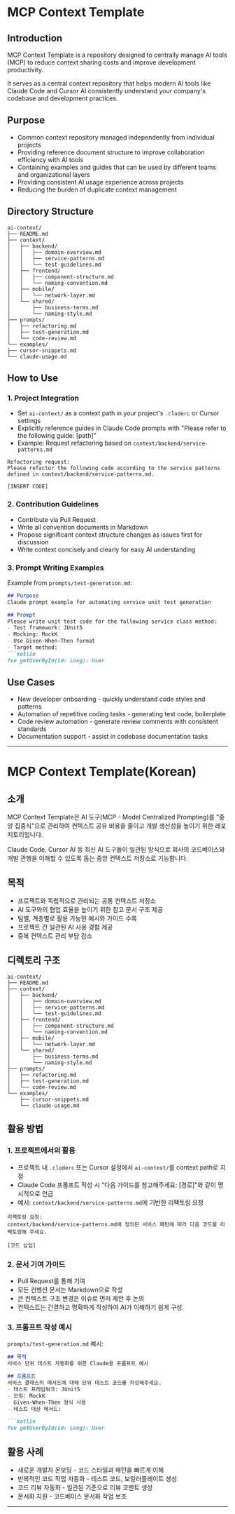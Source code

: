 # MCP Context Template

## Introduction
MCP Context Template is a repository designed to centrally manage AI tools (MCP) to reduce context sharing costs and improve development productivity.

It serves as a central context repository that helps modern AI tools like Claude Code and Cursor AI consistently understand your company's codebase and development practices.

## Purpose
* Common context repository managed independently from individual projects
* Providing reference document structure to improve collaboration efficiency with AI tools
* Containing examples and guides that can be used by different teams and organizational layers
* Providing consistent AI usage experience across projects
* Reducing the burden of duplicate context management

## Directory Structure

```
ai-context/
├── README.md
├── context/
│   ├── backend/
│   │   ├── domain-overview.md
│   │   ├── service-patterns.md
│   │   └── test-guidelines.md
│   ├── frontend/
│   │   ├── component-structure.md
│   │   └── naming-convention.md
│   ├── mobile/
│   │   └── network-layer.md
│   └── shared/
│       ├── business-terms.md
│       └── naming-style.md
├── prompts/
│   ├── refactoring.md
│   ├── test-generation.md
│   └── code-review.md
└── examples/
├── cursor-snippets.md
└── claude-usage.md
```

## How to Use

### 1. Project Integration
* Set `ai-context/` as a context path in your project's `.cloderc` or Cursor settings
* Explicitly reference guides in Claude Code prompts with "Please refer to the following guide: [path]"
* Example: Request refactoring based on `context/backend/service-patterns.md`

```
Refactoring request:
Please refactor the following code according to the service patterns defined in context/backend/service-patterns.md.

[INSERT CODE]
```

### 2. Contribution Guidelines
* Contribute via Pull Request
* Write all convention documents in Markdown
* Propose significant context structure changes as issues first for discussion
* Write context concisely and clearly for easy AI understanding

### 3. Prompt Writing Examples

Example from `prompts/test-generation.md`:
```markdown
## Purpose
Claude prompt example for automating service unit test generation

## Prompt
Please write unit test code for the following service class method:
- Test framework: JUnit5
- Mocking: MockK
- Use Given-When-Then format
- Target method:
```kotlin
fun getUserById(id: Long): User
```

## Use Cases
* New developer onboarding - quickly understand code styles and patterns
* Automation of repetitive coding tasks - generating test code, boilerplate
* Code review automation - generate review comments with consistent standards
* Documentation support - assist in codebase documentation tasks

---

# MCP Context Template(Korean)

## 소개
MCP Context Template은 AI 도구(MCP - Model Centralized Prompting)를 "중앙 집중식"으로 관리하여 컨텍스트 공유 비용을 줄이고 개발 생산성을 높이기 위한 레포지토리입니다.

Claude Code, Cursor AI 등 최신 AI 도구들이 일관된 방식으로 회사의 코드베이스와 개발 관행을 이해할 수 있도록 돕는 중앙 컨텍스트 저장소로 기능합니다.

## 목적
* 프로젝트와 독립적으로 관리되는 공통 컨텍스트 저장소
* AI 도구와의 협업 효율을 높이기 위한 참고 문서 구조 제공
* 팀별, 계층별로 활용 가능한 예시와 가이드 수록
* 프로젝트 간 일관된 AI 사용 경험 제공
* 중복 컨텍스트 관리 부담 감소

## 디렉토리 구조

```
ai-context/
├── README.md
├── context/
│   ├── backend/
│   │   ├── domain-overview.md
│   │   ├── service-patterns.md
│   │   └── test-guidelines.md
│   ├── frontend/
│   │   ├── component-structure.md
│   │   └── naming-convention.md
│   ├── mobile/
│   │   └── network-layer.md
│   └── shared/
│       ├── business-terms.md
│       └── naming-style.md
├── prompts/
│   ├── refactoring.md
│   ├── test-generation.md
│   └── code-review.md
└── examples/
    ├── cursor-snippets.md
    └── claude-usage.md
```

## 활용 방법

### 1. 프로젝트에서의 활용
* 프로젝트 내 `.cloderc` 또는 Cursor 설정에서 `ai-context/`를 context path로 지정
* Claude Code 프롬프트 작성 시 "다음 가이드를 참고해주세요: [경로]"와 같이 명시적으로 언급
* 예시: `context/backend/service-patterns.md`에 기반한 리팩토링 요청

```
리팩토링 요청:
context/backend/service-patterns.md에 정의된 서비스 패턴에 따라 다음 코드를 리팩토링해 주세요.

[코드 삽입]
```

### 2. 문서 기여 가이드
* Pull Request를 통해 기여
* 모든 컨벤션 문서는 Markdown으로 작성
* 큰 컨텍스트 구조 변경은 이슈로 먼저 제안 후 논의
* 컨텍스트는 간결하고 명확하게 작성하여 AI가 이해하기 쉽게 구성

### 3. 프롬프트 작성 예시

`prompts/test-generation.md` 예시:

```markdown
## 목적
서비스 단위 테스트 자동화를 위한 Claude용 프롬프트 예시

## 프롬프트
서비스 클래스의 메서드에 대해 단위 테스트 코드를 작성해주세요.
- 테스트 프레임워크: JUnit5
- 모킹: MockK
- Given-When-Then 형식 사용
- 테스트 대상 메서드:

```kotlin
fun getUserById(id: Long): User
```

## 활용 사례
* 새로운 개발자 온보딩 - 코드 스타일과 패턴을 빠르게 이해
* 반복적인 코드 작업 자동화 - 테스트 코드, 보일러플레이트 생성
* 코드 리뷰 자동화 - 일관된 기준으로 리뷰 코멘트 생성
* 문서화 지원 - 코드베이스 문서화 작업 보조

---
